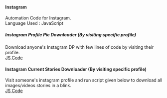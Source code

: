 <h4>Instagram</h4>
Automation Code for Instagram.<br/>
Language Used : JavaScript
<h5>Instagram Profile Pic Downloader (By visiting specific profile)</h5>
Download anyone's Instagram DP with few lines of code by visiting their profile.
<br/>
<a href="../00733211a46529f2a31833f3a2ce0615473d701e/Automation/JavaScript/Instagram/InstagramDpDownloadByVisitingSpecificProfile/instagramDpDownloadByVisitingSpecificProfile.js">JS Code</a>
<br/>
<h4>Instagram Current Stories Downloader (By visiting specific profile)</h4>
Visit someone's instagram profile and run script given below to download all images/videos stories in a blink.
<br/>
<a href="../dc89026d93f9a9c149947e134f37e0d257af26f2/Automation/JavaScript/Instagram/InstagramCurrentStoriesDownloadByVisitingSpecificProfile/InstagramCurrentStoriesDownloadByVisitingSpecificProfile.js">JS Code</a>
<br/>


